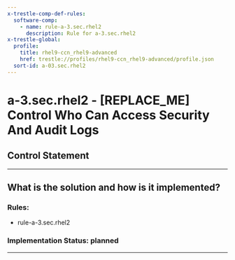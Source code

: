 ```yaml
---
x-trestle-comp-def-rules:
  software-comp:
    - name: rule-a-3.sec.rhel2
      description: Rule for a-3.sec.rhel2
x-trestle-global:
  profile:
    title: rhel9-ccn_rhel9-advanced
    href: trestle://profiles/rhel9-ccn_rhel9-advanced/profile.json
  sort-id: a-03.sec.rhel2
---
```


# a-3.sec.rhel2 - \[REPLACE_ME\] Control Who Can Access Security And Audit Logs

## Control Statement

______________________________________________________________________

## What is the solution and how is it implemented?

<!-- For implementation status enter one of: implemented, partial, planned, alternative, not-applicable -->

<!-- Note that the list of rules under ### Rules: is read-only and changes will not be captured after assembly to JSON -->

<!-- Add control implementation description here for control: a-3.sec.rhel2 -->

### Rules:

  - rule-a-3.sec.rhel2

### Implementation Status: planned

______________________________________________________________________
